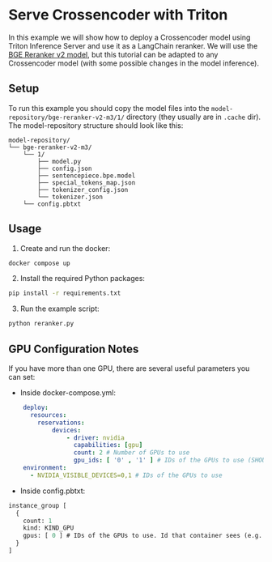 # Serve Crossencoder with Triton

In this example we will show how to deploy a Crossencoder model using Triton Inference Server and use it as a LangChain reranker. We will use the [BGE Reranker v2 model](https://huggingface.co/BAAI/bge-reranker-v2-m3), but this tutorial can be adapted to any Crossencoder model (with some possible changes in the model inference).

## Setup

To run this example you should copy the model files into the `model-repository/bge-reranker-v2-m3/1/` directory (they usually are in `.cache` dir). The model-repository structure should look like this:
```
model-repository/
└── bge-reranker-v2-m3/
    └── 1/
        ├── model.py
        ├── config.json
        ├── sentencepiece.bpe.model
        ├── special_tokens_map.json
        ├── tokenizer_config.json
        └── tokenizer.json
    └── config.pbtxt
```

## Usage

1. Create and run the docker:
```bash
docker compose up
```

2. Install the required Python packages:
```bash
pip install -r requirements.txt
```

3. Run the example script:
```bash
python reranker.py
```

## GPU Configuration Notes

If you have more than one GPU, there are several useful parameters you can set:

- Inside docker-compose.yml:
```yaml
    deploy:
      resources:
        reservations:
            devices:
                - driver: nvidia
                  capabilities: [gpu]
                  count: 2 # Number of GPUs to use
                  gpu_ids: [ '0' , '1' ] # IDs of the GPUs to use (SHOULD NOT HAVE SET COUNT)
    environment:
      - NVIDIA_VISIBLE_DEVICES=0,1 # IDs of the GPUs to use
```

- Inside config.pbtxt:
```protobuf
instance_group [
  {
    count: 1
    kind: KIND_GPU
    gpus: [ 0 ] # IDs of the GPUs to use. Id that container sees (e.g. if gpu_ids: [ '1' ], inside container it will be 0)
  }
]
```